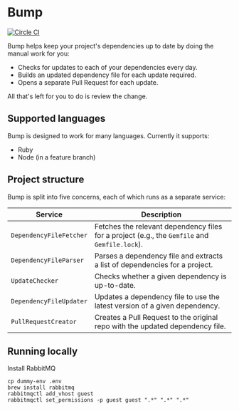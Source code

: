 # Bump

[![Circle CI](https://circleci.com/gh/gocardless/bump.svg?style=svg&circle-token=135135b2c43b14edc2f5031621a3c1681caeb1c8)](https://circleci.com/gh/gocardless/bump)

Bump helps keep your project's dependencies up to date by doing the manual work for you:

- Checks for updates to each of your dependencies every day.
- Builds an updated dependency file for each update required.
- Opens a separate Pull Request for each update.

All that's left for you to do is review the change.

## Supported languages

Bump is designed to work for many languages. Currently it supports:

- Ruby
- Node (in a feature branch)

## Project structure

Bump is split into five concerns, each of which runs as a separate service:

| Service                 | Description                                                                                   |
|-------------------------|-----------------------------------------------------------------------------------------------|
| `DependencyFileFetcher` | Fetches the relevant dependency files for a project (e.g., the `Gemfile` and `Gemfile.lock`). |
| `DependencyFileParser`  | Parses a dependency file and extracts a list of dependencies for a project.                   |
| `UpdateChecker`         | Checks whether a given dependency is up-to-date.                                              |
| `DependencyFileUpdater` | Updates a dependency file to use the latest version of a given dependency.                    |
| `PullRequestCreator`    | Creates a Pull Request to the original repo with the updated dependency file.                 |

## Running locally

Install RabbitMQ
```
cp dummy-env .env
brew install rabbitmq
rabbitmqctl add_vhost guest
rabbitmqctl set_permissions -p guest guest ".*" ".*" ".*"
```
